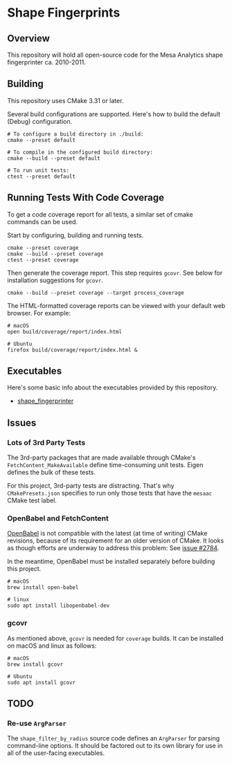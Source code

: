 # Shape Fingerprints

## Overview

This repository will hold all open-source code for the Mesa Analytics shape fingerprinter ca. 2010-2011.

## Building

This repository uses CMake 3.31 or later.

Several build configurations are supported. Here's how to build the default (Debug) configuration.

```shell
# To configure a build directory in ./build:
cmake --preset default

# To compile in the configured build directory:
cmake --build --preset default

# To run unit tests:
ctest --preset default
```

## Running Tests With Code Coverage

To get a code coverage report for all tests, a similar set of cmake commands can be used.

Start by configuring, building and running tests.

```shell
cmake --preset coverage
cmake --build --preset coverage
ctest --preset coverage
```

Then generate the coverage report. This step requires `gcovr`. See below for installation suggestions for `gcovr`.

```shell
cmake --build --preset coverage --target process_coverage
```

The HTML-formatted coverage reports can be viewed with your default web browser. For example:

```shell
# macOS
open build/coverage/report/index.html

# Ubuntu
firefox build/coverage/report/index.html &
```

## Executables

Here's some basic info about the executables provided by this repository.

- [shape_fingerprinter](src/cli/shape_fingerprinter/doc/shape_fingerprinter.md)

## Issues

### Lots of 3rd Party Tests

The 3rd-party packages that are made available through CMake's `FetchContent_MakeAvailable` define time-consuming unit tests. Eigen defines the bulk of these tests.

For this project, 3rd-party tests are distracting. That's why `CMakePresets.json` specifies to run only those tests that have the `mesaac` CMake test label.

### OpenBabel and FetchContent

[OpenBabel](https://github.com/openbabel/openbabel) is not compatible with the latest (at time of writing) CMake revisions, because of its requirement for an older version of CMake. It looks as though efforts are underway to address this problem: See [issue #2784](https://github.com/openbabel/openbabel/pull/2784).

In the meantime, OpenBabel must be installed separately before building this project.

```shell
# macOS
brew install open-babel

# linux
sudo apt install libopenbabel-dev
```

### gcovr

As mentioned above, `gcovr` is needed for `coverage` builds. It can be installed on macOS and linux as follows:

```shell
# macOS
brew install gcovr

# Ubuntu
sudo apt install gcovr
```

## TODO

### Re-use `ArgParser`

The `shape_filter_by_radius` source code defines an `ArgParser` for parsing command-line options. It should be factored out to its own library for use in all of the user-facing executables.
